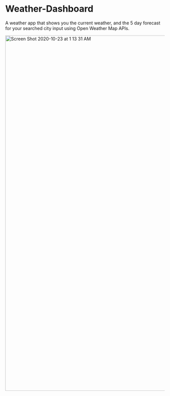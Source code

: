 # Weather-Dashboard

A weather app that shows you the current weather, and the 5 day forecast for your searched city input using Open Weather Map APIs.

<img width="1120" alt="Screen Shot 2020-10-23 at 1 13 31 AM" src="https://user-images.githubusercontent.com/67250231/96959018-14845480-14cd-11eb-8f6a-7a917712b577.png">
